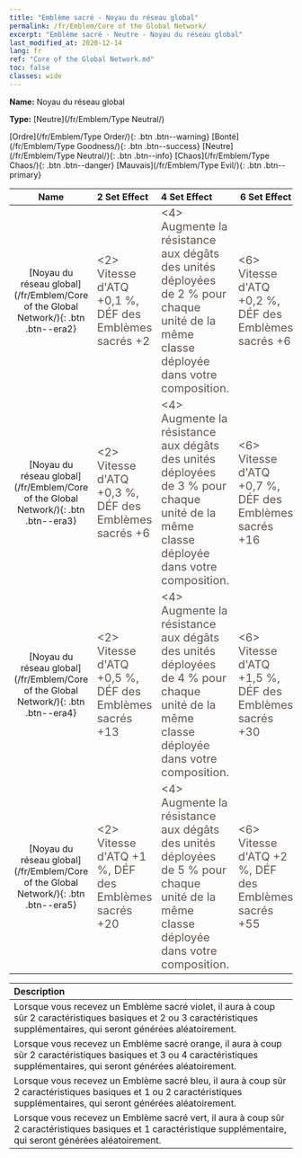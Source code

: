 ```yaml
---
title: "Emblème sacré - Noyau du réseau global"
permalink: /fr/Emblem/Core of the Global Network/
excerpt: "Emblème sacré - Neutre - Noyau du réseau global"
last_modified_at: 2020-12-14
lang: fr
ref: "Core of the Global Network.md"
toc: false
classes: wide
---
```


 **Name:** Noyau du réseau global

 **Type:** [Neutre](/fr/Emblem/Type Neutral/)

  [Ordre](/fr/Emblem/Type Order/){: .btn .btn--warning}   [Bonté](/fr/Emblem/Type Goodness/){: .btn .btn--success}   [Neutre](/fr/Emblem/Type Neutral/){: .btn .btn--info}   [Chaos](/fr/Emblem/Type Chaos/){: .btn .btn--danger}   [Mauvais](/fr/Emblem/Type Evil/){: .btn .btn--primary} 

  |         Name            |    2 Set Effect    |   4 Set Effect   | 6 Set Effect   | 
  |:-----------------------:|:-------------------|:-----------------|----------------| 
  | [Noyau du réseau global](/fr/Emblem/Core of the Global Network/){: .btn .btn--era2} | <span style="color: #645252;font-size:20px"><2> Vitesse d'ATQ +0,1 %, DÉF des Emblèmes sacrés +2</span> | <span style="color: #645252;font-size:20px"><4> Augmente la résistance aux dégâts des unités déployées de 2 % pour chaque unité de la même classe déployée dans votre composition.</span> | <span style="color: #645252;font-size:20px"><6> Vitesse d'ATQ +0,2 %, DÉF des Emblèmes sacrés +6</span> | 
  | [Noyau du réseau global](/fr/Emblem/Core of the Global Network/){: .btn .btn--era3} | <span style="color: #645252;font-size:20px"><2> Vitesse d'ATQ +0,3 %, DÉF des Emblèmes sacrés +6</span> | <span style="color: #645252;font-size:20px"><4> Augmente la résistance aux dégâts des unités déployées de 3 % pour chaque unité de la même classe déployée dans votre composition.</span> | <span style="color: #645252;font-size:20px"><6> Vitesse d'ATQ +0,7 %, DÉF des Emblèmes sacrés +16</span> | 
  | [Noyau du réseau global](/fr/Emblem/Core of the Global Network/){: .btn .btn--era4} | <span style="color: #645252;font-size:20px"><2> Vitesse d'ATQ +0,5 %, DÉF des Emblèmes sacrés +13</span> | <span style="color: #645252;font-size:20px"><4> Augmente la résistance aux dégâts des unités déployées de 4 % pour chaque unité de la même classe déployée dans votre composition.</span> | <span style="color: #645252;font-size:20px"><6> Vitesse d'ATQ +1,5 %, DÉF des Emblèmes sacrés +30</span> | 
  | [Noyau du réseau global](/fr/Emblem/Core of the Global Network/){: .btn .btn--era5} | <span style="color: #645252;font-size:20px"><2> Vitesse d'ATQ +1 %, DÉF des Emblèmes sacrés +20</span> | <span style="color: #645252;font-size:20px"><4> Augmente la résistance aux dégâts des unités déployées de 5 % pour chaque unité de la même classe déployée dans votre composition.</span> | <span style="color: #645252;font-size:20px"><6> Vitesse d'ATQ +2 %, DÉF des Emblèmes sacrés +55</span> | 

  |         Description            | 
  |:-------------------------------|
  | Lorsque vous recevez un Emblème sacré violet, il aura à coup sûr 2 caractéristiques basiques et 2 ou 3 caractéristiques supplémentaires, qui seront générées aléatoirement. |
  | Lorsque vous recevez un Emblème sacré orange, il aura à coup sûr 2 caractéristiques basiques et 3 ou 4 caractéristiques supplémentaires, qui seront générées aléatoirement. |
  | Lorsque vous recevez un Emblème sacré bleu, il aura à coup sûr 2 caractéristiques basiques et 1 ou 2 caractéristiques supplémentaires, qui seront générées aléatoirement. |
  | Lorsque vous recevez un Emblème sacré vert, il aura à coup sûr 2 caractéristiques basiques et 1 caractéristique supplémentaire, qui seront générées aléatoirement. |
